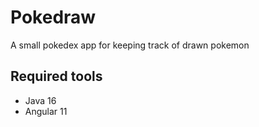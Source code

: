 # Pokedraw
A small pokedex app for keeping track of drawn pokemon

## Required tools
* Java 16
* Angular 11